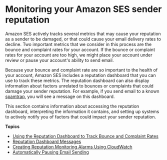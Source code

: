 # Monitoring your Amazon SES sender reputation<a name="monitor-sender-reputation"></a>

Amazon SES actively tracks several metrics that may cause your reputation as a sender to be damaged, or that could cause your email delivery rates to decline\. Two important metrics that we consider in this process are the bounce and complaint rates for your account\. If the bounce or complaint rates for your account are too high, we might place your account under review or pause your account's ability to send email\.

Because your bounce and complaint rate are so important to the health of your account, Amazon SES includes a reputation dashboard that you can use to track these metrics\. The reputation dashboard can also display information about factors unrelated to bounces or complaints that could damage your sender reputation\. For example, if you send email to a known [spamtrap](https://en.wikipedia.org/wiki/Spamtrap), you will see a message on this dashboard\.

This section contains information about accessing the reputation dashboard, interpreting the information it contains, and setting up systems to actively notify you of factors that could impact your sender reputation\.

**Topics**
+ [Using the Reputation Dashboard to Track Bounce and Complaint Rates](reputation-dashboard-dg.md)
+ [Reputation Dashboard Messages](reputationdashboardmessages.md)
+ [Creating Reputation Monitoring Alarms Using CloudWatch](reputationdashboard-cloudwatch-alarm.md)
+ [Automatically Pausing Email Sending](monitoring-sender-reputation-pausing.md)